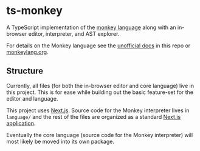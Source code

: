 # ts-monkey

A TypeScript implementation of the [monkey language](https://monkeylang.org/) along with an in-browser editor, interpreter, and AST explorer.

For details on the Monkey language see the [unofficial docs](docs/language.md) in this repo or [monkeylang.org](https://monkeylang.org/).

## Structure

Currently, all files (for both the in-browser editor and core language) live in this project. This is for ease while building out the basic feature-set for the editor and language.

This project uses [Next.js](https://nextjs.org/). Source code for the Monkey interpreter lives in `language/` and the rest of the files are organized as a standard [Next.js application](https://nextjs.org/docs/getting-started).

Eventually the core language (source code for the Monkey interpreter) will most likely be moved into its own package.
